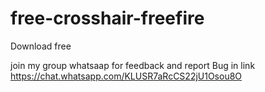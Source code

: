 # free-crosshair-freefire

Download free 

join my group whatsaap for feedback and report Bug in link https://chat.whatsapp.com/KLUSR7aRcCS22jU1Osou8O
